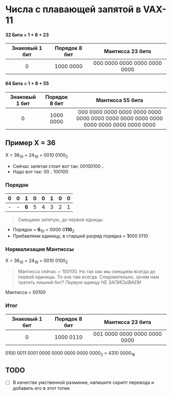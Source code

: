 # Числа с плавающей запятой в VAX-11

#### 32 Бита = 1 + 8 + 23
| Знаковый 1 бит  | Порядок 8 бит | Мантисса 23 бита |
|:---------------:|:----------:|:--------:|
|0| 1000 0000 | 000 0000 0000 0000 0000 0000 |
#### 64 Бита = 1 + 8 + 55
| Знаковый 1 бит  | Порядок 8 бит | Мантисса 55 бита |
|:---------------:|:----------:|:--------:|
|0| 1000 0000 | 000 0000 0000 0000 0000 0000 0000 0000 0000 0000 0000 0000 0000 0000 0000 0000 0000|

## Пример X = 36
X = 36<sub>10</sub> = 24<sub>16</sub> = 0010 0100<sub>2</sub>

- Сейчас запятая стоит вот так: 00100100 **.** 
- Надо вот так: 00 **.** 100100  
### Порядок
| 0 | 0 | 1 | 0 | 0 | 1 | 0 | 0 |
|:---:|:---:|:---:|:---:|:---:|:---:|:---:|:---:|
| - | - | **6** | 5 | 4 | 3 | 2 | 1 |
> Смещаем запятую, до первой едницы.

- Порядок = **6**<sub>10</sub> = 0000 0**110**<sub>2</sub> 
- Прибавляем единицу, в старший разряд порядка = **1**000 0110
### Нормализация Мантиссы
X = 36<sub>10</sub> = 24<sub>16</sub> = 0010 0100<sub>2</sub> 

> Мантисса сейчас = 100100. 
Но так как мы смещаем всегда до первой единицы. То она там всегда. Следовательно, зачем нам тратить лишний бит?
_Первую единцу НЕ ЗАПИСЫВАЕМ_

Мантисса = 00100

### Итог

| Знаковый 1 бит  | Порядок 8 бит | Мантисса 23 бита |
|:---------------:|:----------:|:--------:|
|0| 1000 0110 | 001 0000 0000 0000 0000 0000|

0100 0011 0001 0000 0000 0000 0000 0000<sub>2</sub> = 4310 0000<sub>16</sub>

## TODO
- [ ] В качестве умственной разминки, напишите скрипт перевода и добавить его в этот топик